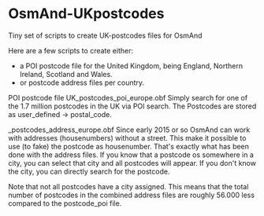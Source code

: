 # OsmAnd-UKpostcodes
Tiny set of scripts to create UK-postcodes files for OsmAnd

Here are a few scripts to create either:
- a POI postcode file for the United Kingdom, being England, Northern Ireland, Scotland and Wales.
- or postcode address files per country.
 
POI postcode file UK_postcodes_poi_europe.obf
Simply search for one of the 1.7 million postcodes in the UK via POI search.
The Postcodes are stored as user_defined -> postal_code.

<Country>_postcodes_address_europe.obf
Since early 2015 or so OsmAnd can work with addresses (housenumbers) without a street. This make it possible to use (to fake) the postcode as housenumber. That's exactly what has been done with the address files.
If you know that a postcode os somewhere in a city, you can select that city and all postcodes will appear. If you don't know the city, you can directly search for the postcode.

Note that not all postcodes have a city assigned. This means that the total number of postcodes in the combined address files are roughly 56.000 less compared to the postcode_poi file.
